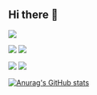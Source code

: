 ## Hi there 👋
![](http://github-profile-summary-cards.vercel.app/api/cards/profile-details?username=jvierine&theme=dark) 
 
![](http://github-profile-summary-cards.vercel.app/api/cards/repos-per-language?username=jvierine&theme=dark) 
![](http://github-profile-summary-cards.vercel.app/api/cards/most-commit-language?username=jvierine&theme=dark)

![](http://github-profile-summary-cards.vercel.app/api/cards/stats?username=jvierine&theme=dark)
![](http://github-profile-summary-cards.vercel.app/api/cards/productive-time?username=jvierine&theme=dark&utcOffset=0) 

[![Anurag's GitHub stats](https://github-readme-stats.vercel.app/api?username=jvierine&show_icons=true&theme=dark)](https://github.com/jvierine/github-readme-stats)
<!--
**jvierine/jvierine** is a ✨ _special_ ✨ repository because its `README.md` (this file) appears on your GitHub profile.

Here are some ideas to get you started:

- 🔭 I’m currently working on ...
- 🌱 I’m currently learning ...
- 👯 I’m looking to collaborate on ...
- 🤔 I’m looking for help with ...
- 💬 Ask me about ...
- 📫 How to reach me: ...
- 😄 Pronouns: ...
- ⚡ Fun fact: ...
-->
